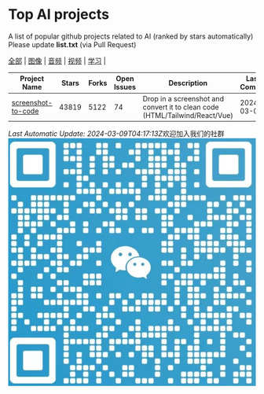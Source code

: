 # Top AI projects
A list of popular github projects related to AI (ranked by stars automatically)
Please update **list.txt** (via Pull Request)

<a href="./README.md">全部</a> |   <a href="./READMEpicture.md">图像</a> |   <a href="./READMEaudio.md">音频</a> | <a href="./READMEvideo.md">视频</a> | <a href="./READMElearn.md">学习</a> | 

| Project Name | Stars | Forks | Open Issues | Description | Last Commit |
| ------------ | ----- | ----- | ----------- | ----------- | ----------- |
| [screenshot-to-code](https://github.com/abi/screenshot-to-code) | 43819 | 5122 | 74 | Drop in a screenshot and convert it to clean code (HTML/Tailwind/React/Vue) | 2024-03-08 |

*Last Automatic Update: 2024-03-09T04:17:13Z*欢迎加入我们的社群 ![](https://raw.githubusercontent.com/mouuii/picture/master/weichat.jpg) 